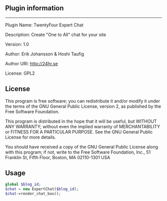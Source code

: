 ## Plugin information
***
  Plugin Name: TwentyFour Expert Chat 

  Description: Create "One to All" chat for your site

  Version: 1.0

  Author: Erik Johansson & Hoshi Taufig

  Author URI: http://24hr.se

  License: GPL2

## License
  This program is free software; you can redistribute it and/or modify
  it under the terms of the GNU General Public License, version 2, as
  published by the Free Software Foundation.

  This program is distributed in the hope that it will be useful,
  but WITHOUT ANY WARRANTY; without even the implied warranty of
  MERCHANTABILITY or FITNESS FOR A PARTICULAR PURPOSE.  See the
  GNU General Public License for more details.

  You should have received a copy of the GNU General Public License
  along with this program; if not, write to the Free Software
  Foundation, Inc., 51 Franklin St, Fifth Floor, Boston, MA  02110-1301  USA
  
## Usage
```php
global $blog_id;
$chat = new ExpertChat($blog_id);
$chat->render_chat_box();
```